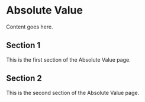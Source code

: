 # Absolute Value

Content goes here.

## Section 1

This is the first section of the Absolute Value page.

## Section 2

This is the second section of the Absolute Value page.

